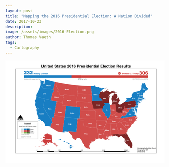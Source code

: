 ```yaml
---
layout: post
title: "Mapping the 2016 Presidential Election: A Nation Divided"
date: 2017-10-23
description: 
image: /assets/images/2016-Election.png
author: Thomas Vaeth
tags: 
  - Cartography
---
```


![Map GIS](/assets/images/2016-Election.png)